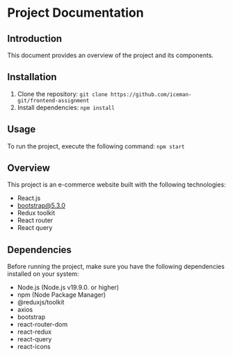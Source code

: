 # Project Documentation

## Introduction
This document provides an overview of the project and its components.

## Installation
1. Clone the repository: `git clone https://github.com/iceman-git/frontend-assignment`
2. Install dependencies: `npm install`

## Usage
To run the project, execute the following command: `npm start`

## Overview
This project is an e-commerce website built with the following technologies:

- React.js
- bootstrap@5.3.0
- Redux toolkit
- React router
- React query

## Dependencies
Before running the project, make sure you have the following dependencies installed on your system:

- Node.js (Node.js v19.9.0. or higher)
- npm (Node Package Manager)
- @reduxjs/toolkit
- axios
- bootstrap
- react-router-dom
- react-redux
- react-query
- react-icons

